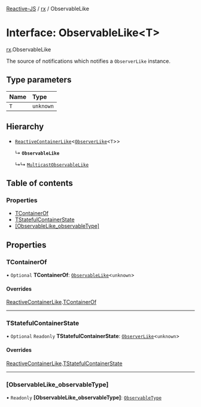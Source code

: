 [Reactive-JS](../README.md) / [rx](../modules/rx.md) / ObservableLike

# Interface: ObservableLike<T\>

[rx](../modules/rx.md).ObservableLike

The source of notifications which notifies a `ObserverLike` instance.

## Type parameters

| Name | Type |
| :------ | :------ |
| `T` | `unknown` |

## Hierarchy

- [`ReactiveContainerLike`](rx.ReactiveContainerLike.md)<[`ObserverLike`](scheduling.ObserverLike.md)<`T`\>\>

  ↳ **`ObservableLike`**

  ↳↳ [`MulticastObservableLike`](rx.MulticastObservableLike.md)

## Table of contents

### Properties

- [TContainerOf](rx.ObservableLike.md#tcontainerof)
- [TStatefulContainerState](rx.ObservableLike.md#tstatefulcontainerstate)
- [[ObservableLike\_observableType]](rx.ObservableLike.md#[observablelike_observabletype])

## Properties

### TContainerOf

• `Optional` **TContainerOf**: [`ObservableLike`](rx.ObservableLike.md)<`unknown`\>

#### Overrides

[ReactiveContainerLike](rx.ReactiveContainerLike.md).[TContainerOf](rx.ReactiveContainerLike.md#tcontainerof)

___

### TStatefulContainerState

• `Optional` `Readonly` **TStatefulContainerState**: [`ObserverLike`](scheduling.ObserverLike.md)<`unknown`\>

#### Overrides

[ReactiveContainerLike](rx.ReactiveContainerLike.md).[TStatefulContainerState](rx.ReactiveContainerLike.md#tstatefulcontainerstate)

___

### [ObservableLike\_observableType]

• `Readonly` **[ObservableLike\_observableType]**: [`ObservableType`](../modules/rx.md#observabletype)
